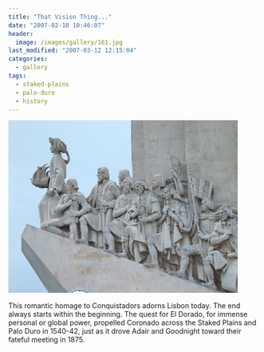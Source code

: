 ```yaml
---
title: "That Vision Thing..."
date: "2007-02-10 10:46:07"
header:
  image: /images/gallery/161.jpg
last_modified: "2007-03-12 12:15:04"
categories:
  - gallery
tags:
  - staked-plains
  - palo-duro
  - history  
---
```

![161](/images/gallery/161.jpg)

This romantic homage to Conquistadors adorns Lisbon today. The end always starts within the beginning. The quest for El Dorado, for immense personal or global power, propelled Coronado across the Staked Plains and Palo Duro in 1540-42, just as it drove Adair and Goodnight toward their fateful meeting in 1875.
